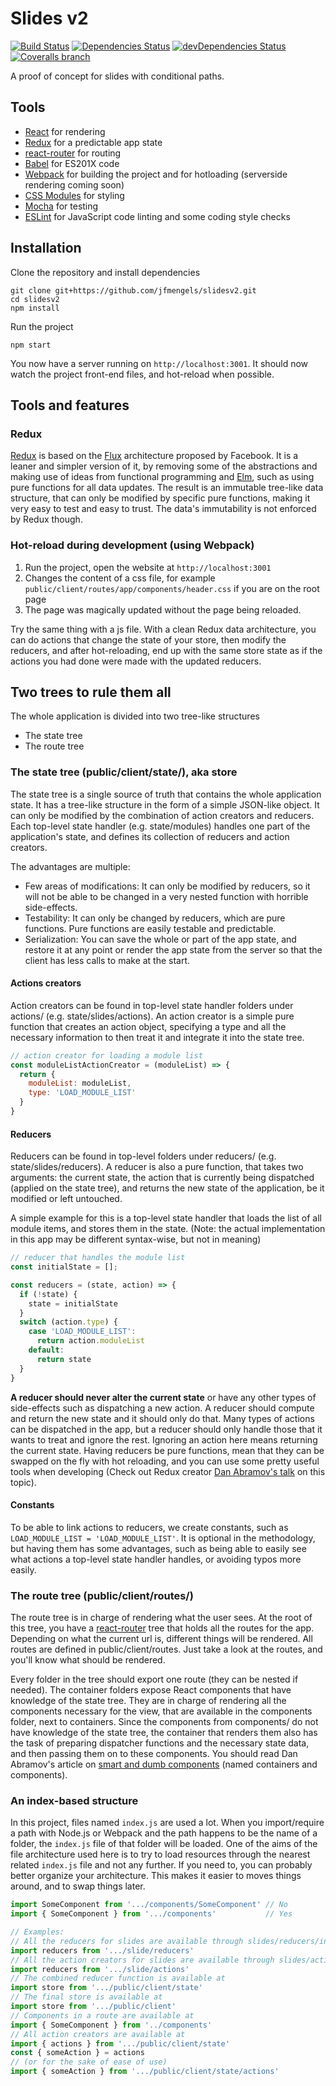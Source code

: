 # Slides v2
[![Build Status](https://travis-ci.org/jfmengels/slidesv2.png)](https://travis-ci.org/jfmengels/slidesv2)
[![Dependencies Status](http://img.shields.io/david/jfmengels/slidesv2.svg?style=flat)](https://david-dm.org/jfmengels/slidesv2#info=dependencies)
[![devDependencies Status](http://img.shields.io/david/dev/jfmengels/slidesv2.svg?style=flat)](https://david-dm.org/jfmengels/slidesv2#info=devDependencies)
[![Coveralls branch](https://img.shields.io/coveralls/jfmengels/slidesv2/master.svg)](https://coveralls.io/github/jfmengels/slidesv2)

A proof of concept for slides with conditional paths.

## Tools
* [React](https://facebook.github.io/react) for rendering
* [Redux](https://github.com/rackt/redux) for a predictable app state
* [react-router](https://github.com/rackt/react-router) for routing
* [Babel](http://babeljs.io) for ES201X code
* [Webpack](http://webpack.github.io) for building the project and for hotloading (serverside rendering coming soon)
* [CSS Modules](https://github.com/css-modules/css-modules) for styling
* [Mocha](https://github.com/mochajs/mocha) for testing
* [ESLint](http://eslint.org) for JavaScript code linting and some coding style checks

## Installation

Clone the repository and install dependencies
```
git clone git+https://github.com/jfmengels/slidesv2.git
cd slidesv2
npm install
```

Run the project
```
npm start
```

You now have a server running on `http://localhost:3001`.
It should now watch the project front-end files, and hot-reload when possible.

## Tools and features

### Redux

[Redux](https://github.com/rackt/redux) is based on the [Flux](https://facebook.github.io/flux) architecture proposed by Facebook. It is a leaner and simpler version of it, by removing some of the abstractions and making use of ideas from functional programming and [Elm](http://elm-lang.org), such as using pure functions for all data updates. The result is an immutable tree-like data structure, that can only be modified by specific pure functions, making it very easy to test and easy to trust. The data's immutability is not enforced by Redux though.

### Hot-reload during development (using Webpack)

1. Run the project, open the website at `http://localhost:3001`
2. Changes the content of a css file, for example `public/client/routes/app/components/header.css` if you are on the root page
3. The page was magically updated without the page being reloaded.

Try the same thing with a js file. With a clean Redux data architecture, you can do actions that change the state of your store, then modify the reducers, and after hot-reloading, end up with the same store state as if the actions you had done were made with the updated reducers.

## Two trees to rule them all

The whole application is divided into two tree-like structures
* The state tree
* The route tree

### The state tree (public/client/state/), aka store
The state tree is a single source of truth that contains the whole application state. It has a tree-like structure in the form of a simple JSON-like object. It can only be modified by the combination of action creators and reducers. Each top-level state handler (e.g. state/modules) handles one part of the application's state, and defines its collection of reducers and action creators.

The advantages are multiple:
* Few areas of modifications: It can only be modified by reducers, so it will not be able to be changed in a very nested function with horrible side-effects.
* Testability: It can only be changed by reducers, which are pure functions. Pure functions are easily testable and predictable.
* Serialization: You can save the whole or part of the app state, and restore it at any point or render the app state from the server so that the client has less calls to make at the start.

#### Actions creators
Action creators can be found in top-level state handler folders under actions/ (e.g. state/slides/actions). An action creator is a simple pure function that creates an action object, specifying a type and all the necessary information to then treat it and integrate it into the state tree.
```js
// action creator for loading a module list
const moduleListActionCreator = (moduleList) => {
  return {
    moduleList: moduleList,
    type: 'LOAD_MODULE_LIST'
  }
}
```

#### Reducers
Reducers can be found in top-level folders under reducers/ (e.g. state/slides/reducers). A reducer is also a pure function, that takes two arguments: the current state, the action that is currently being dispatched (applied on the state tree), and returns the new state of the application, be it modified or left untouched.

A simple example for this is a top-level state handler that loads the list of all module items, and stores them in the state. (Note: the actual implementation in this app may be different syntax-wise, but not in meaning)
```js
// reducer that handles the module list
const initialState = [];

const reducers = (state, action) => {
  if (!state) {
    state = initialState
  }
  switch (action.type) {
    case 'LOAD_MODULE_LIST':
      return action.moduleList
    default:
      return state
  }
}
```
**A reducer should never alter the current state** or have any other types of side-effects such as dispatching a new action. A reducer should compute and return the new state and it should only do that. Many types of actions can be dispatched in the app, but a reducer should only handle those that it wants to treat and ignore the rest. Ignoring an action here means returning the current state. Having reducers be pure functions, mean that they can be swapped on the fly with hot reloading, and you can use some pretty useful tools when developing (Check out Redux creator [Dan Abramov's talk](https://www.youtube.com/watch?v=xsSnOQynTHs) on this topic).

#### Constants
To be able to link actions to reducers, we create constants, such as `LOAD_MODULE_LIST = 'LOAD_MODULE_LIST'`. It is optional in the methodology, but having them has some advantages, such as being able to easily see what actions a top-level state handler handles, or avoiding typos more easily.

### The route tree (public/client/routes/)

The route tree is in charge of rendering what the user sees. At the root of this tree, you have a [react-router](https://github.com/rackt/react-router) tree that holds all the routes for the app. Depending on what the current url is, different things will be rendered. All routes are defined in public/client/routes. Just take a look at the routes, and you'll know what should be rendered.

Every folder in the tree should export one route (they can be nested if needed). The container folders expose React components that have knowledge of the state tree. They are in charge of rendering all the components necessary for the view, that are available in the components folder, next to containers. Since the components from components/ do not have knowledge of the state tree, the container that renders them also has the task of preparing dispatcher functions and the necessary state data, and then passing them on to these components.
You should read Dan Abramov's article on [smart and dumb components](https://medium.com/@dan_abramov/smart-and-dumb-components-7ca2f9a7c7d0#.hvpm90ot6) (named containers and components).

### An index-based structure

In this project, files named `index.js` are used a lot. When you import/require a path with Node.js or Webpack and the path happens to be the name of a folder, the `index.js` file of that folder will be loaded. One of the aims of the file architecture used here is to try to load resources through the nearest related `index.js` file and not any further. If you need to, you can probably better organize your architecture. This makes it easier to moves things around, and to swap things later.
```js
import SomeComponent from '.../components/SomeComponent' // No
import { SomeComponent } from '.../components'           // Yes

// Examples:
// All the reducers for slides are available through slides/reducers/index.js
import reducers from '.../slide/reducers'
// All the action creators for slides are available through slides/actions/index.js
import reducers from '.../slide/actions'
// The combined reducer function is available at
import store from '.../public/client/state'
// The final store is available at
import store from '.../public/client'
// Components in a route are available at
import { SomeComponent } from '../components'
// All action creators are available at
import { actions } from '.../public/client/state'
const { someAction } = actions
// (or for the sake of ease of use)
import { someAction } from '.../public/client/state/actions'
```
